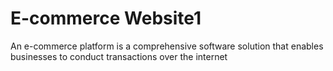 # E-commerce Website1
 An e-commerce platform is a comprehensive software solution that enables businesses to conduct transactions over the internet
